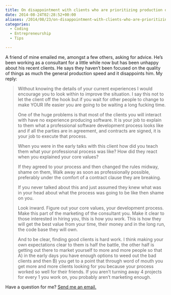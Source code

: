 ```yaml
---
title: On disappointment with clients who are prioritizing production over quality
date: 2014-08-24T02:28:52+00:00
aliases: /2014/08/23/on-disappointment-with-clients-who-are-prioritizing-production-over-quality/
categories:
  - Coding
  - Entrepreneurship
  - Tips

---
```

A friend of mine emailed me, amongst a few others, asking for advice. He&#8217;s been working as a consultant for a little while now but has been unhappy about his recent clients. He says they haven&#8217;t been focused on the quality of things as much the general production speed and it disappoints him. My reply:

> Without knowing the details of your current experiences I would encourage you to look within to improve the situation. I say this not to let the client off the hook but if you wait for other people to change to make YOUR life easier you are going to be waiting a long fucking time.
> 
> One of the huge problems is that most of the clients you will interact with have no experience producing software. It is your job to explain to them what a professional software development process looks like and if all the parties are in agreement, and contracts are signed, it is your job to execute that process.
> 
> When you were in the early talks with this client how did you teach them what your professional process was like? How did they react when you explained your core values?
> 
> If they agreed to your process and then changed the rules midway, shame on them, Walk away as soon as professionally possible, preferably under the comfort of a contract clause they are breaking.
> 
> If you never talked about this and just assumed they knew what was in your head about what the process was going to be like then shame on you.
> 
> Look inward. Figure out your core values, your development process. Make this part of the marketing of the consultant you. Make it clear to those interested in hiring you, this is how you work. This is how they will get the best value from your time, their money and in the long run, the code base they will own.
> 
> And to be clear, finding good clients is hard work. I think making your own expectations clear to them is half the battle, the other half is getting out there to market yourself to more and more people so that A) in the early days you have enough options to weed out the bad clients and then B) you get to a point that through word of mouth you get more and more clients looking for you because your process worked so well for their friends. If you aren&#8217;t turning away 4 projects for every 1 you work on, you probably aren&#8217;t marketing enough.

Have a question for me? [Send me an email.][1]

 [1]: mailto:mike@clickablebliss.com